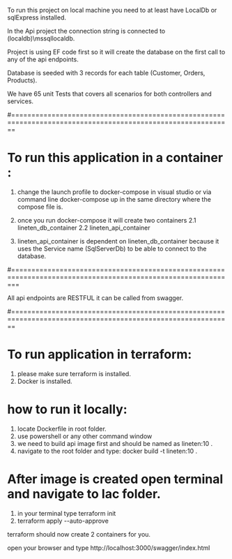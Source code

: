  To run this project on local machine you need to at least have LocalDb or sqlExpress installed.

 In the Api project the connection string is connected to (localdb)\\mssqllocaldb.

 Project is using EF code first so it will create the database on the first call to any of the api endpoints.

 Database is seeded with 3 records for each table (Customer, Orders, Products).

 We have 65 unit Tests that covers all scenarios for both controllers and services.

#=============================================================================================================

# To run this application in a container :

1. change the launch profile to docker-compose in visual studio or via command line docker-compose up in the same directory where the compose file is.

2. once you run docker-compose it will create two containers
   2.1 lineten_db_container
   2.2 lineten_api_container

3. lineten_api_container is dependent on lineten_db_container because it uses the Service name (SqlServerDb) to be able to connect to the database.

#==============================================================================================================

All api endpoints are RESTFUL it can be called from swagger.

#=============================================================================================================

# To run application in terraform:

1. please make sure terraform is installed.
2. Docker is installed.

# how to run it locally:

1. locate Dockerfile in root folder.
2. use powershell or any other command window
3. we need to build api image first and should be named as lineten:10 .
4. navigate to the root folder and type: docker build -t lineten:10 .

# After image is created open terminal and navigate to Iac folder.

1. in your terminal type terraform init
2. terraform apply --auto-approve

terraform should now create 2 containers for you.

open your browser and type http://localhost:3000/swagger/index.html
